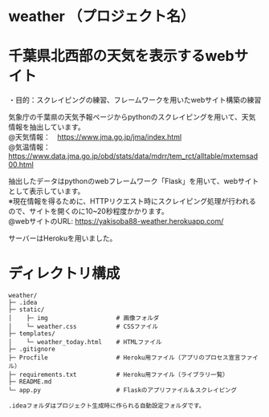 # weather （プロジェクト名）
# 千葉県北西部の天気を表示するwebサイト
・目的：スクレイピングの練習、フレームワークを用いたwebサイト構築の練習

気象庁の千葉県の天気予報ページからpythonのスクレイピングを用いて、天気情報を抽出しています。  
@天気情報：　https://www.jma.go.jp/jma/index.html  
@気温情報：　https://www.data.jma.go.jp/obd/stats/data/mdrr/tem_rct/alltable/mxtemsad00.html  

抽出したデータはpythonのwebフレームワーク「Flask」を用いて、webサイトとして表示しています。  
※現在情報を得るために、HTTPリクエスト時にスクレイピング処理が行われるので、サイトを開くのに10~20秒程度かかります。  
@webサイトのURL:  https://yakisoba88-weather.herokuapp.com/

サーバーはHerokuを用いました。

# ディレクトリ構成
```
weather/
├─ .idea
├─ static/
│    ├─ img                   # 画像フォルダ
│    └─ weather.css           # CSSファイル
├─ templates/
│    └─ weather_today.html    # HTMLファイル
├─ .gitignore                 
├─ Procfile                   # Heroku用ファイル（アプリのプロセス宣言ファイル）
├─ requirements.txt           # Heroku用ファイル（ライブラリ一覧）
├─ README.md
└─ app.py                     # Flaskのアプリファイル＆スクレイピング

.ideaフォルダはプロジェクト生成時に作られる自動設定フォルダです。
```
